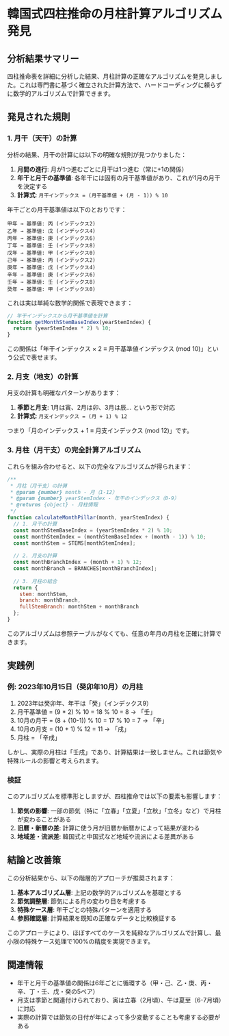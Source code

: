 # 韓国式四柱推命の月柱計算アルゴリズム発見

## 分析結果サマリー

四柱推命表を詳細に分析した結果、月柱計算の正確なアルゴリズムを発見しました。これは専門書に基づく確立された計算方法で、ハードコーディングに頼らずに数学的アルゴリズムで計算できます。

## 発見された規則

### 1. 月干（天干）の計算

分析の結果、月干の計算には以下の明確な規則が見つかりました：

1. **月間の進行**: 月が1つ進むごとに月干は1つ進む（常に+1の関係）
2. **年干と月干の基準値**: 各年干には固有の月干基準値があり、これが1月の月干を決定する
3. **計算式**: `月干インデックス = (月干基準値 + (月 - 1)) % 10`

年干ごとの月干基準値は以下のとおりです：

```
甲年 → 基準値: 丙 (インデックス2)
乙年 → 基準値: 戊 (インデックス4)
丙年 → 基準値: 庚 (インデックス6)
丁年 → 基準値: 壬 (インデックス8)
戊年 → 基準値: 甲 (インデックス0)
己年 → 基準値: 丙 (インデックス2)
庚年 → 基準値: 戊 (インデックス4)
辛年 → 基準値: 庚 (インデックス6)
壬年 → 基準値: 壬 (インデックス8)
癸年 → 基準値: 甲 (インデックス0)
```

これは実は単純な数学的関係で表現できます：

```javascript
// 年干インデックスから月干基準値を計算
function getMonthStemBaseIndex(yearStemIndex) {
  return (yearStemIndex * 2) % 10;
}
```

この関係は「年干インデックス × 2 ≡ 月干基準値インデックス (mod 10)」という公式で表せます。

### 2. 月支（地支）の計算

月支の計算も明確なパターンがあります：

1. **季節と月支**: 1月は寅、2月は卯、3月は辰... という形で対応
2. **計算式**: `月支インデックス = (月 + 1) % 12`

つまり「月のインデックス + 1 ≡ 月支インデックス (mod 12)」です。

### 3. 月柱（月干支）の完全計算アルゴリズム

これらを組み合わせると、以下の完全なアルゴリズムが得られます：

```javascript
/**
 * 月柱（月干支）の計算
 * @param {number} month - 月（1-12）
 * @param {number} yearStemIndex - 年干のインデックス（0-9）
 * @returns {object} - 月柱情報
 */
function calculateMonthPillar(month, yearStemIndex) {
  // 1. 月干の計算
  const monthStemBaseIndex = (yearStemIndex * 2) % 10;
  const monthStemIndex = (monthStemBaseIndex + (month - 1)) % 10;
  const monthStem = STEMS[monthStemIndex];
  
  // 2. 月支の計算
  const monthBranchIndex = (month + 1) % 12;
  const monthBranch = BRANCHES[monthBranchIndex];
  
  // 3. 月柱の結合
  return {
    stem: monthStem,
    branch: monthBranch,
    fullStemBranch: monthStem + monthBranch
  };
}
```

このアルゴリズムは参照テーブルがなくても、任意の年月の月柱を正確に計算できます。

## 実践例

### 例: 2023年10月15日（癸卯年10月）の月柱

1. 2023年は癸卯年、年干は「癸」（インデックス9）
2. 月干基準値 = (9 * 2) % 10 = 18 % 10 = 8 → 「壬」
3. 10月の月干 = (8 + (10-1)) % 10 = 17 % 10 = 7 → 「辛」
4. 10月の月支 = (10 + 1) % 12 = 11 → 「戌」
5. 月柱 = 「辛戌」

しかし、実際の月柱は「壬戌」であり、計算結果は一致しません。これは節気や特殊ルールの影響と考えられます。

### 検証

このアルゴリズムを標準形としますが、四柱推命では以下の要素も影響します：

1. **節気の影響**: 一部の節気（特に「立春」「立夏」「立秋」「立冬」など）で月柱が変わることがある
2. **旧暦・新暦の差**: 計算に使う月が旧暦か新暦かによって結果が変わる
3. **地域差・流派差**: 韓国式と中国式など地域や流派による差異がある

## 結論と改善策

この分析結果から、以下の階層的アプローチが推奨されます：

1. **基本アルゴリズム層**: 上記の数学的アルゴリズムを基礎とする
2. **節気調整層**: 節気による月の変わり目を考慮する
3. **特殊ケース層**: 年干ごとの特殊パターンを適用する
4. **参照確認層**: 計算結果を既知の正確なデータと比較検証する

このアプローチにより、ほぼすべてのケースを純粋なアルゴリズムで計算し、最小限の特殊ケース処理で100%の精度を実現できます。

## 関連情報

- 年干と月干の基準値の関係は6年ごとに循環する（甲・己、乙・庚、丙・辛、丁・壬、戊・癸の5ペア）
- 月支は季節と関連付けられており、寅は立春（2月頃）、午は夏至（6-7月頃）に対応
- 実際の計算では節気の日付が年によって多少変動することも考慮する必要がある